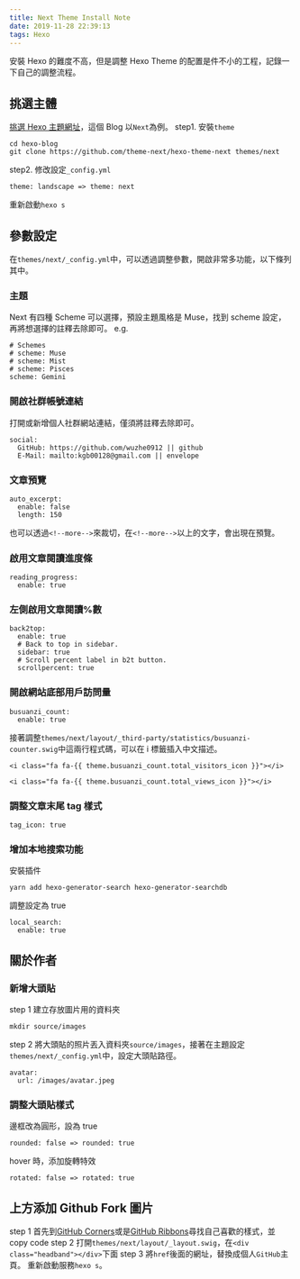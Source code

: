 ```yaml
---
title: Next Theme Install Note
date: 2019-11-28 22:39:13
tags: Hexo
---
```

安裝 Hexo 的難度不高，但是調整 Hexo Theme 的配置是件不小的工程，記錄一下自己的調整流程。
<!--more-->

## 挑選主體
[挑選 Hexo 主題網址](https://hexo.io/themes/)，這個 Blog 以`Next`為例。
step1. 安裝`theme`
```
cd hexo-blog
git clone https://github.com/theme-next/hexo-theme-next themes/next
```
step2. 修改設定`_config.yml`
```
theme: landscape => theme: next
```
重新啟動`hexo s`
## 參數設定
在`themes/next/_config.yml`中，可以透過調整參數，開啟非常多功能，以下條列其中。
### 主題
Next 有四種 Scheme 可以選擇，預設主題風格是 Muse，找到 scheme 設定，再將想選擇的註釋去除即可。
e.g.
```
# Schemes
# scheme: Muse
# scheme: Mist
# scheme: Pisces
scheme: Gemini
```
### 開啟社群帳號連結
打開或新增個人社群網站連結，僅須將註釋去除即可。
```
social:
  GitHub: https://github.com/wuzhe0912 || github
  E-Mail: mailto:kgb00128@gmail.com || envelope
```
### 文章預覽
```
auto_excerpt:
  enable: false
  length: 150
```
也可以透過`<!--more-->`來裁切，在`<!--more-->`以上的文字，會出現在預覽。
### 啟用文章閱讀進度條
```
reading_progress:
  enable: true
```
### 左側啟用文章閱讀%數
```
back2top:
  enable: true
  # Back to top in sidebar.
  sidebar: true
  # Scroll percent label in b2t button.
  scrollpercent: true
```
### 開啟網站底部用戶訪問量
```
busuanzi_count:
  enable: true
```
接著調整`themes/next/layout/_third-party/statistics/busuanzi-counter.swig`中這兩行程式碼，可以在 i 標籤插入中文描述。
```
<i class="fa fa-{{ theme.busuanzi_count.total_visitors_icon }}"></i>

<i class="fa fa-{{ theme.busuanzi_count.total_views_icon }}"></i>
```
### 調整文章末尾 tag 樣式
```
tag_icon: true
```
### 增加本地搜索功能
安裝插件
```
yarn add hexo-generator-search hexo-generator-searchdb
```
調整設定為 true
```
local_search:
  enable: true
```
## 關於作者
### 新增大頭貼
step 1 建立存放圖片用的資料夾
```
mkdir source/images
```
step 2 將大頭貼的照片丟入資料夾`source/images`，接著在主題設定`themes/next/_config.yml`中，設定大頭貼路徑。
```
avatar:
  url: /images/avatar.jpeg
```
### 調整大頭貼樣式
邊框改為圓形，設為 true
```
rounded: false => rounded: true
```
hover 時，添加旋轉特效
```
rotated: false => rotated: true
```
## 上方添加 Github Fork 圖片
step 1 首先到[GitHub Corners](http://tholman.com/github-corners/)或是[GitHub Ribbons](https://github.blog/2008-12-19-github-ribbons/)尋找自己喜歡的樣式，並 copy code
step 2 打開`themes/next/layout/_layout.swig`，在`<div class="headband"></div>`下面
step 3 將`href`後面的網址，替換成個人`GitHub`主頁。
重新啟動服務`hexo s`。
